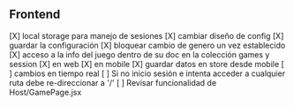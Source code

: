 ## Frontend

[X] local storage para manejo de sesiones
[X] cambiar diseño de config
	[X] guardar la configuración
	[X] bloquear cambio de genero un vez establecido
[X] acceso a la info del juego dentro de su doc en la colección games y session
	[X] en web
	[X] en mobile
[X] guardar datos en store desde mobile
[ ] cambios en tiempo real
[ ] Si no inicio sesión e intenta acceder a cualquier ruta debe re-direccionar a '/'
[ ] Revisar funcionalidad de Host/GamePage.jsx